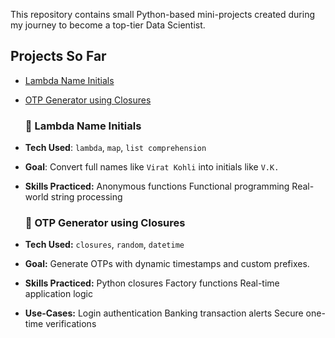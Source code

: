 This repository contains small Python-based mini-projects created during my journey to become a top-tier Data Scientist.

## Projects So Far

- [Lambda Name Initials](Lambda_name_initials.ipynb)  
- [OTP Generator using Closures](otp_generator_closures.ipynb)



  ### 🔹 Lambda Name Initials
- **Tech Used**: `lambda`, `map`, `list comprehension`
- **Goal**: Convert full names like `Virat Kohli` into initials like `V.K.`
- **Skills Practiced:**
  Anonymous functions
  Functional programming
  Real-world string processing

  ### 🔐 OTP Generator using Closures
- **Tech Used:** `closures`, `random`, `datetime`
- **Goal:** Generate OTPs with dynamic timestamps and custom prefixes.
- **Skills Practiced:**
   Python closures
   Factory functions
   Real-time application logic
- **Use-Cases:**
   Login authentication
   Banking transaction alerts
   Secure one-time verifications


  
